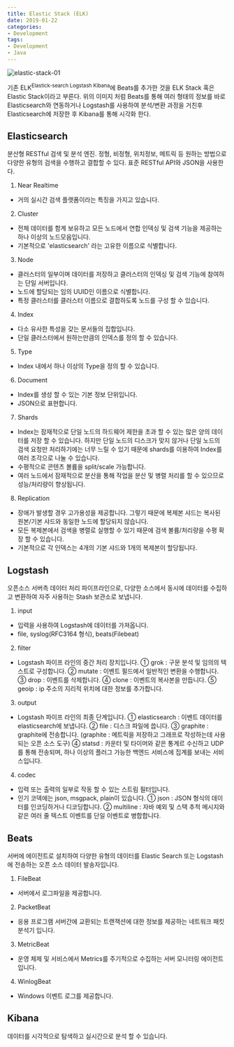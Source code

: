 ```yaml
---
title: Elastic Stack (ELK)
date: 2019-01-22
categories:
- Development
tags:
- Development
- Java
---
```


![elastic-stack-01](https://user-images.githubusercontent.com/18159012/51519045-230a8b80-1e63-11e9-945b-23388e7bd243.png)

기존 ELK<sup>Elastick-search Logstash Kibana</sup>에 Beats를 추가한 것을 ELK Stack 혹은 Elastic Stack이라고 부른다. 위의 이미지 처럼 Beats를 통해 여러 형태의 정보를 바로 Elasticsearch와 연동하거나 Logstash를 사용하여 분석/변환 과정을 거친후 Elasticsearch에 저장한 후 Kibana를 통해 시각화 한다.

## Elasticsearch

분산형 RESTful 검색 및 분석 엔진. 정형, 비정형, 위치정보, 메트릭 등 원하는 방법으로 다양한 유형의 검색을 수행하고 결합할 수 있다. 표준 RESTful API와 JSON을 사용한다.

1) Near Realtime
- 거의 실시간 검색 플랫폼이라는 특징을 가지고 있습니다.

2) Cluster

- 전체 데이터를 함계 보유하고 모든 노드에서 연합 인덱싱 및 검색 기능을 제공하는 하나 이상의 노드모음입니다.
- 기본적으로 'elasticsearch' 라는 고유한 이름으로 식별합니다.

3) Node

- 클러스터의 일부이며 데이터를 저장하고 클러스터의 인덱싱 및 검색 기능에 참여하는 단일 서버입니다.
- 노드에 할당되는 임의 UUID인 이름으로 식별합니다.
- 특정 클러스터를 클러스터 이름으로 결합하도록 노드를 구성 할 수 있습니다.

4) Index

- 다소 유사한 특성을 갖는 문서들의 집합입니다.
- 단일 클러스터에서 원하는만큼의 인덱스를 정의 할 수 있습니다.

5) Type

- Index 내에서 하나 이상의 Type을 정의 할 수 있습니다.

6) Document

- Index를 생성 할 수 있는 기본 정보 단위입니다.
- JSON으로 표현합니다.

7) Shards

- Index는 잠재적으로 단일 노드의 하드웨어 제한을 초과 할 수 있는 많은 양의 데이터를 저장 할 수 있습니다. 하지만 단일 노드의 디스크가 맞지 않거나 단일 노드의 검색 요청만 처리하기에는 너무 느릴 수 있기 때문에 shards를 이용하여 Index를 여러 조각으로 나눌 수 있습니다. 
- 수평적으로 콘텐츠 볼륨을 split/scale 가능합니다.
- 여러 노드에서 잠재적으로 분산을 통해 작업을 분산 및 병렬 처리를 할 수 있으므로 성능/처리량이 향상됩니다.

8) Replication

- 장애가 발생할 경우 고가용성을 제공합니다. 그렇기 때문에 복제본 샤드는 복사된 원본/기본 샤드와 동일한 노드에 할당되지 않습니다.
- 모든 복제본에서 검색을 병렬로 실행할 수 있기 때문에 검색 볼륨/처리량을 수평 확장 할 수 있습니다.
- 기본적으로 각 인덱스는 4개의 기본 샤드와 1개의 복제본이 할당됩니다.

## Logstash

오픈소스 서버측 데이터 처리 파이프라인으로, 다양한 소스에서 동시에 데이터를 수집하고 변환하여 자주 사용하는 Stash 보관소로 보냅니다.

1) input
- 입력을 사용하여 Logstash에 데이터를 가져옵니다.
- file, syslog(RFC3164 형식), beats(Filebeat)

2) filter

- Logstash 파이프 라인의 중간 처리 장치입니다.
  ① grok : 구문 분석 및 임의의 텍스트로 구성합니다.
  ② mutate : 이벤트 필드에서 일반적인 변환을 수행합니다.
  ③ drop : 이벤트를 삭제합니다.
  ④ clone : 이벤트의 복사본을 만듭니다.
  ⑤ geoip : ip 주소의 지리적 위치에 대한 정보를 추가합니다.

3) output

- Logstash 파이프 라인의 최종 단계입니다.
  ① elasticsearch : 이벤트 데이터를 elasticsearch에 보냅니다.
  ② file : 디스크 파일에 씁니다.
  ③ graphite : graphite에 전송합니다. (graphite : 메트릭을 저장하고 그래프로 작성하는데 사용되는 오픈 소스 도구)
  ④ statsd : 카운터 및 타이머와 같은 통계르 수신하고 UDP를 통해 전송되며, 하나 이상의 플러그 가능한 백엔드 서비스에 집계를 보내는 서비스입니다.

4) codec

- 입력 또는 출력의 일부로 작동 할 수 있는 스트림 필터입니다.
- 인기 코덱에는 json, msgpack, plain이 있습니다.
  ① json : JSON 형식의 데이터를 인코딩하거나 디코딩합니다.
  ② multiline : 자바 예외 및 스택 추척 메시지와 같은 여러 줄 텍스트 이벤트를 단일 이벤트로 병합합니다.



## Beats

서버에 에이전트로 설치하여 다양한 유형의 데이터를 Elastic Search 또는 Logstash에 전송하는 오픈 소스 데이터 발송자입니다. 

1) FileBeat
- 서버에서 로그파일을 제공합니다.

2) PacketBeat

- 응용 프로그램 서버간에 교환되는 트랜잭션에 대한 정보를 제공하는 네트워크 패킷 분석기 입니다.

3) MetricBeat

- 운영 체제 및 서비스에서 Metrics를 주기적으로 수집하는 서버 모니터링 에이전트입니다.

4) WinlogBeat

- Windows 이벤트 로그를 제공합니다.

## Kibana

데이터를 시각적으로 탐색하고 실시간으로 분석 할 수 있습니다.

